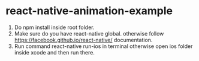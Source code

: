 # react-native-animation-example

1. Do npm install inside root folder.
2. Make sure do you have react-native global. otherwise follow https://facebook.github.io/react-native/ documentation.
3. Run command react-native run-ios in terminal otherwise open ios folder inside xcode and then run there.
